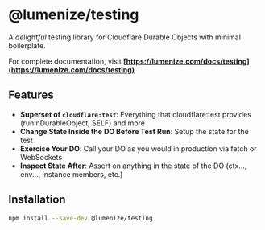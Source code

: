 # @lumenize/testing

A *de*light*ful* testing library for Cloudflare Durable Objects with minimal boilerplate.

For complete documentation, visit **[https://lumenize.com/docs/testing](https://lumenize.com/docs/testing)**

## Features

- **Superset of `cloudflare:test`**: Everything that cloudflare:test provides (runInDurableObject, SELF) and more
- **Change State Inside the DO Before Test Run**: Setup the state for the test
- **Exercise Your DO**: Call your DO as you would in production via fetch or WebSockets
- **Inspect State After**: Assert on anything in the state of the DO (ctx..., env..., instance members, etc.)

## Installation

```bash
npm install --save-dev @lumenize/testing
```

